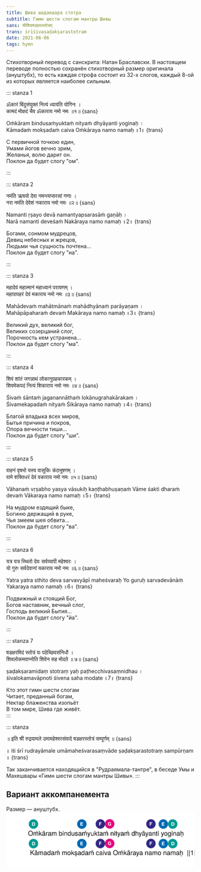 ```yaml
---
title: Шива шадакшара стотра
subtitle: Гимн шести слогам мантры Шивы
sans: श्रीशिवषडक्षरस्तोत्रम्
trans: śrīśivaṣaḍakṣarastotram
date: 2021-06-06
tags: hymn
---
```



Стихотворный перевод с санскрита: Натан Браславски. В настоящем переводе полностью сохранён стихотворный размер оригинала (ануштубх), то есть каждая строфа состоит из 32-х слогов, каждый 8-ой из которых является наиболее сильным.


::: stanza 1

ॐकारं बिंदुसंयुक्तं नित्यं ध्यायंति योगिनः ।  
कामदं मोक्षदं चैव ॐकाराय नमो नमः ॥१॥ {sans}

Oṁkāram bindusaṁyuktaṁ nityaṁ dhyāyanti yoginaḥ ।  
Kāmadaṁ mokṣadaṁ caiva Oṁkāraya namo namaḥ ॥1॥ {trans}

С первичной точкою един,     
Умами йогов вечно зрим,     
Желанья, волю дарит он.     
Поклон да будет слогу "ом".     

:::

::: stanza 2

नमंति ऋषयो देवा नमन्त्यप्सरसां गणाः ।  
नरा नमंति देवेशं नकाराय नमो नमः ॥२॥ {sans}

Namanti ṛṣayo devā namantyapsarasāṁ gaṇāḥ ।  
Narā namanti deveśaṁ Nakāraya namo namaḥ ॥2॥ {trans}

Богами, сонмом мудрецов,     
Девиц небесных и жрецов,     
Людьми чья сущность почтена...        
Поклон да будет слогу "на".     

:::

::: stanza 3

महादेवं महात्मानं महाध्यानं परायणम् ।  
महापापहरं देवं मकाराय नमो नमः ॥३॥ {sans}

Mahādevaṁ mahātmānaṁ mahādhyānaṁ parāyaṇam ।  
Mahāpāpaharaṁ devaṁ Makāraya namo namaḥ ॥3॥ {trans}

Великий дух, великий бог,     
Великих созерцаний слог,     
Порочность кем устранена...     
Поклон да будет слогу "ма".     

:::

::: stanza 4

शिवं शांतं जगन्नाथं लोकानुग्रहकारकम् ।  
शिवमेकपदं नित्यं शिकाराय नमो नमः ॥४॥ {sans}

Śivaṁ śāntaṁ jaganannāthaṁ lokānugrahakārakam ।  
Śivamekapadaṁ nityaṁ Śikāraya namo namaḥ ॥4॥ {trans}

Благой владыка всех миров,     
Бытья причина и покров,     
Опора вечности тиши...       
Поклон да будет слогу "ши".     

:::

::: stanza 5

वाहनं वृषभो यस्य वासुकिः कंठभूषणम् ।  
वामे शक्तिधरं देवं वकाराय नमो नमः ॥५॥ {sans}

Vāhanaṁ vṛṣabho yasya vāsukiḥ kaṇṭhabhuṣaṇaṁ
Vāme śakti dharaṁ devaṁ Vākaraya namo namaḥ ॥5॥ {trans}

На мудром ездящий быке,     
Богиню держащий в руке,     
Чья змеем шея обвита...     
Поклон да будет слогу "ва".     

:::

::: stanza 6

 यत्र यत्र स्थितो देवः सर्वव्यापी महेश्वरः ।  
यो गुरुः सर्वदेवानां यकाराय नमो नमः ॥६॥ {sans}

Yatra yatra sthito deva sarvavyāpī maheśvaraḥ
Yo guruḥ sarvadevānāṁ Yakaraya namo namaḥ ॥6॥ {trans}

Подвижный и стоящий Бог,     
Богов наставник, вечный слог,     
Господь великий Бытия...      
Поклон да будет слогу "йа".     

:::

::: stanza 7

षडक्षरमिदं स्तोत्रं यः पठेच्छिवसंनिधौ ।  
शिवलोकमवाप्नोति शिवेन सह मोदते ॥ ७॥ {sans}

ṣaḍakṣaramidaṃ stotraṃ yaḥ paṭhecchivasaṃnidhau ।  
śivalokamavāpnoti śivena saha modate ॥7॥ {trans}

Кто этот гимн шести слогам     
Читает, преданный богам,     
Нектар блаженства изопьёт     
В том мире, Шива где живёт.     
:::

::: stanza 

॥ इति श्री रुद्रयामले उमामहेश्वरसंवादे षडक्षरस्तोत्रं सम्पूर्णम् ॥ {sans}

॥ iti śrī rudrayāmale umāmaheśvarasaṃvāde ṣaḍakṣarastotraṃ sampūrṇam ॥ {trans}

Так заканчивается находящийся в "Рудраямала-тантре", в беседе Умы и Махешвары «Гимн шести слогам мантры Шивы».
:::

## Вариант аккомпанемента
Размер — ануштубх.
![Ануштубх](./Atma-shatakam-04.svg)


<youtube-embed id="zOGMhh1rsvs" />